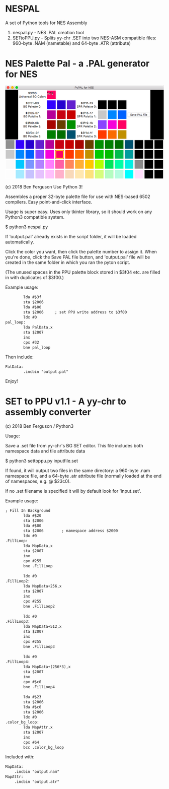 # NESPAL
A set of Python tools for NES Assembly

1. nespal.py - NES .PAL creation tool
2. SETtoPPU.py - Splits yy-chr .SET into two NES-ASM compatible files:
   960-byte .NAM (nametable) and 
   64-byte .ATR (attribute)


# NES Palette Pal - a .PAL generator for NES
![alt text](https://github.com/bferguson3/NESPAL/blob/master/nespal.png)

 (c) 2018 Ben Ferguson
 Use Python 3!
 
 Assembles a proper 32-byte palette file 
 for use with NES-based 6502 compilers.
 Easy point-and-click interface.

Usage is super easy.
Uses only tkinter library, so it should work on any Python3 compatible system.

$ python3 nespal.py

If 'output.pal' already exists in the script folder, it will be loaded automatically.

Click the color you want, then click the palette number to assign it.
When you're done, click the Save PAL file button, and 'output.pal' file will be created in the same folder in which you ran the pyton script. 

(The unused spaces in the PPU palette block stored in $3f04 etc. are filled in with duplicates of $3f00.)

Example usage:
```     
        lda #$3f
        sta $2006
        lda #$00
        sta $2006     ; set PPU write address to $3f00
        ldx #0
pal_loop:
        lda PalData,x
        sta $2007
        inx 
        cpx #32
        bne pal_loop
```
Then include:
```
PalData:
        .incbin "output.pal"
```

Enjoy!

# SET to PPU v1.1 - A yy-chr to assembly converter

(c) 2018 Ben Ferguson / Python3

Usage:

Save a .set file from yy-chr's BG SET editor. This file includes both namespace data and tile attribute data 

$ python3 settoppu.py inputfile.set

If found, it will output two files in the same directory: a 960-byte .nam namespace file, and a 64-byte .atr attribute file (normally loaded at the end of namespaces, e.g. @ $23c0).

If no .set filename is specified it will by default look for 'input.set'.

Example usage:
```
; Fill In Background
        lda #$20
        sta $2006
        lda #$00        
        sta $2006        ; namespace address $2000
        ldx #0
.FillLoop:
        lda MapData,x 
        sta $2007
        inx
        cpx #255
        bne .FillLoop   
        
        ldx #0
.FillLoop2:
        lda MapData+256,x
        sta $2007 
        inx 
        cpx #255 
        bne .FillLoop2

        ldx #0
.FillLoop3:
        lda MapData+512,x
        sta $2007 
        inx 
        cpx #255 
        bne .FillLoop3

        ldx #0
.FillLoop4:
        lda MapData+(256*3),x 
        sta $2007 
        inx 
        cpx #$c0
        bne .FillLoop4
        
        lda #$23
        sta $2006
        lda #$c0
        sta $2006
        ldx #0
.color_bg_loop:
        lda MapAttr,x
        sta $2007
        inx 
        cpx #64
        bcc .color_bg_loop
```
Included with:
```
MapData:
    .incbin "output.nam"
MapAttr:
    .incbin "output.atr"
```
